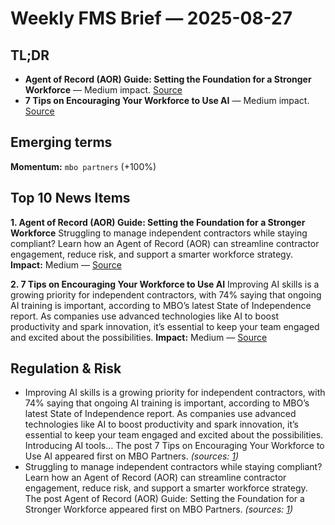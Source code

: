 # Weekly FMS Brief — 2025-08-27

## TL;DR

- **Agent of Record (AOR) Guide: Setting the Foundation for a Stronger Workforce** — Medium impact. [Source](https://www.mbopartners.com/blog/guide/agent-of-record-ungated/)
- **7 Tips on Encouraging Your Workforce to Use AI** — Medium impact. [Source](https://www.mbopartners.com/blog/workforce-management/7-tips-on-encouraging-your-workforce-to-use-gen-ai/)

## Emerging terms

**Momentum:** `mbo partners` (+100%)

## Top 10 News Items

**1. Agent of Record (AOR) Guide: Setting the Foundation for a Stronger Workforce**
Struggling to manage independent contractors while staying compliant? Learn how an Agent of Record (AOR) can streamline contractor engagement, reduce risk, and support a smarter workforce strategy.
**Impact:** Medium — [Source](https://www.mbopartners.com/blog/guide/agent-of-record-ungated/)

**2. 7 Tips on Encouraging Your Workforce to Use AI**
Improving AI skills is a growing priority for independent contractors, with 74% saying that ongoing AI training is important, according to MBO’s latest State of Independence report. As companies use advanced technologies like AI to boost productivity and spark innovation, it’s essential to keep your team engaged and excited about the possibilities.
**Impact:** Medium — [Source](https://www.mbopartners.com/blog/workforce-management/7-tips-on-encouraging-your-workforce-to-use-gen-ai/)


## Regulation & Risk

- Improving AI skills is a growing priority for independent contractors, with 74% saying that ongoing AI training is important, according to MBO’s latest State of Independence report. As companies use advanced technologies like AI to boost productivity and spark innovation, it’s essential to keep your team engaged and excited about the possibilities. Introducing AI tools… The post 7 Tips on Encouraging Your Workforce to Use AI appeared first on MBO Partners. *(sources: [1](https://www.mbopartners.com/blog/workforce-management/7-tips-on-encouraging-your-workforce-to-use-gen-ai/))*
- Struggling to manage independent contractors while staying compliant? Learn how an Agent of Record (AOR) can streamline contractor engagement, reduce risk, and support a smarter workforce strategy. The post Agent of Record (AOR) Guide: Setting the Foundation for a Stronger Workforce appeared first on MBO Partners. *(sources: [1](https://www.mbopartners.com/blog/guide/agent-of-record-ungated/))*